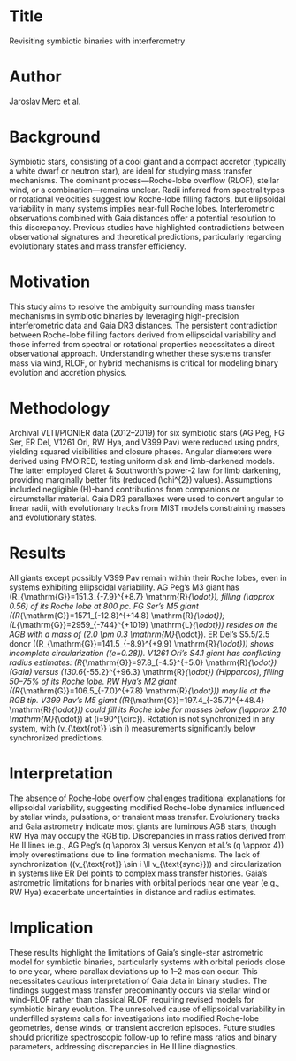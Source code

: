 # Title  
Revisiting symbiotic binaries with interferometry  

# Author  
Jaroslav Merc et al.  

# Background  
Symbiotic stars, consisting of a cool giant and a compact accretor (typically a white dwarf or neutron star), are ideal for studying mass transfer mechanisms. The dominant process—Roche-lobe overflow (RLOF), stellar wind, or a combination—remains unclear. Radii inferred from spectral types or rotational velocities suggest low Roche-lobe filling factors, but ellipsoidal variability in many systems implies near-full Roche lobes. Interferometric observations combined with Gaia distances offer a potential resolution to this discrepancy. Previous studies have highlighted contradictions between observational signatures and theoretical predictions, particularly regarding evolutionary states and mass transfer efficiency.  

# Motivation  
This study aims to resolve the ambiguity surrounding mass transfer mechanisms in symbiotic binaries by leveraging high-precision interferometric data and Gaia DR3 distances. The persistent contradiction between Roche-lobe filling factors derived from ellipsoidal variability and those inferred from spectral or rotational properties necessitates a direct observational approach. Understanding whether these systems transfer mass via wind, RLOF, or hybrid mechanisms is critical for modeling binary evolution and accretion physics.  

# Methodology  
Archival VLTI/PIONIER data (2012–2019) for six symbiotic stars (AG Peg, FG Ser, ER Del, V1261 Ori, RW Hya, and V399 Pav) were reduced using pndrs, yielding squared visibilities and closure phases. Angular diameters were derived using PMOIRED, testing uniform disk and limb-darkened models. The latter employed Claret & Southworth’s power-2 law for limb darkening, providing marginally better fits (reduced \(\chi^{2}\) values). Assumptions included negligible \(H\)-band contributions from companions or circumstellar material. Gaia DR3 parallaxes were used to convert angular to linear radii, with evolutionary tracks from MIST models constraining masses and evolutionary states.  

# Results  
All giants except possibly V399 Pav remain within their Roche lobes, even in systems exhibiting ellipsoidal variability. AG Peg’s M3 giant has \(R_{\mathrm{G}}=151.3_{-7.9}^{+8.7} \mathrm{R}_{\odot}\), filling \(\approx 0.56\) of its Roche lobe at 800 pc. FG Ser’s M5 giant (\(R_{\mathrm{G}}=157.1_{-12.8}^{+14.8} \mathrm{R}_{\odot}\); \(L_{\mathrm{G}}=2959_{-744}^{+1019} \mathrm{L}_{\odot}\)) resides on the AGB with a mass of \(2.0 \pm 0.3 \mathrm{M}_{\odot}\). ER Del’s S5.5/2.5 donor (\(R_{\mathrm{G}}=141.5_{-8.9}^{+9.9} \mathrm{R}_{\odot}\)) shows incomplete circularization (\(e=0.28\)). V1261 Ori’s S4.1 giant has conflicting radius estimates: \(R_{\mathrm{G}}=97.8_{-4.5}^{+5.0} \mathrm{R}_{\odot}\) (Gaia) versus \(130.6_{-55.2}^{+96.3} \mathrm{R}_{\odot}\) (Hipparcos), filling 50–75% of its Roche lobe. RW Hya’s M2 giant (\(R_{\mathrm{G}}=106.5_{-7.0}^{+7.8} \mathrm{R}_{\odot}\)) may lie at the RGB tip. V399 Pav’s M5 giant (\(R_{\mathrm{G}}=197.4_{-35.7}^{+48.4} \mathrm{R}_{\odot}\)) could fill its Roche lobe for masses below \(\approx 2.10 \mathrm{M}_{\odot}\) at \(i=90^{\circ}\). Rotation is not synchronized in any system, with \(v_{\text{rot}} \sin i\) measurements significantly below synchronized predictions.  

# Interpretation  
The absence of Roche-lobe overflow challenges traditional explanations for ellipsoidal variability, suggesting modified Roche-lobe dynamics influenced by stellar winds, pulsations, or transient mass transfer. Evolutionary tracks and Gaia astrometry indicate most giants are luminous AGB stars, though RW Hya may occupy the RGB tip. Discrepancies in mass ratios derived from He II lines (e.g., AG Peg’s \(q \approx 3\) versus Kenyon et al.’s \(q \approx 4\)) imply overestimations due to line formation mechanisms. The lack of synchronization (\(v_{\text{rot}} \sin i \ll v_{\text{sync}}\)) and circularization in systems like ER Del points to complex mass transfer histories. Gaia’s astrometric limitations for binaries with orbital periods near one year (e.g., RW Hya) exacerbate uncertainties in distance and radius estimates.  

# Implication  
These results highlight the limitations of Gaia’s single-star astrometric model for symbiotic binaries, particularly systems with orbital periods close to one year, where parallax deviations up to 1–2 mas can occur. This necessitates cautious interpretation of Gaia data in binary studies. The findings suggest mass transfer predominantly occurs via stellar wind or wind-RLOF rather than classical RLOF, requiring revised models for symbiotic binary evolution. The unresolved cause of ellipsoidal variability in underfilled systems calls for investigations into modified Roche-lobe geometries, dense winds, or transient accretion episodes. Future studies should prioritize spectroscopic follow-up to refine mass ratios and binary parameters, addressing discrepancies in He II line diagnostics.